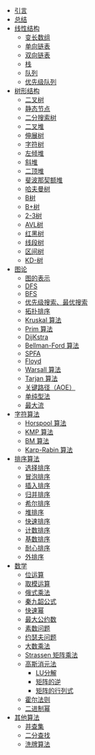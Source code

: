 - [引言](README.md)
- [总结](summary.md)
- [线性结构]()
  - [变长数组]()
  - [单向链表]()
  - [双向链表]()
  - [栈]()
  - [队列]()
  - [优先级队列]()
- [树形结构]()
  - [二叉树]()
  - [静态节点]()
  - [二分搜索树]()
  - [二叉堆]()
  - [伸展树]()
  - [字符树]()
  - [左倾堆]()
  - [斜堆]()
  - [二顶堆]()
  - [斐波那契额堆]()
  - [哈夫曼树]()
  - [B树]()
  - [B+树]()
  - [2-3树]()
  - [AVL树]()
  - [红黑树]()
  - [线段树]()
  - [区间树]()
  - [KD-树]()
- [图论]()
  - [图的表示]()
  - [DFS]()
  - [BFS]()
  - [优先级搜索、最优搜索]()
  - [拓扑排序]()
  - [Kruskal 算法]()
  - [Prim 算法]()
  - [DijKstra]()
  - [Bellman-Ford 算法]()
  - [SPFA]()
  - [Floyd]()
  - [Warsall 算法]()
  - [Tarjan 算法]()
  - [关键路径（AOE）](graph/critical-path.md)
  - [单纯型法]()
  - [最大流]()
- [字符算法]()
  - [Horspool 算法]()
  - [KMP 算法]()
  - [BM 算法]()
  - [Karp-Rabin 算法]()
- [排序算法]()
  - [选择排序]()
  - [冒泡排序]()
  - [插入排序]()
  - [归并排序]()
  - [希尔排序]()
  - [堆排序]()
  - [快速排序]()
  - [计数排序]()
  - [基数排序]()
  - [耐心排序]()
  - [外排序]()
- [数学]()
  - [位运算](math/bit-operation.md)
  - [取模运算](math/module-operation.md)
  - [俄式乘法](math/russian-peasant-multiplication)
  - [秦九韶公式](math/horner's-rule.md)
  - [快速幂](math/quick-power.md)
  - [最大公约数](math/greatest-common-divisor.md)
  - [素数问题]()
  - [约瑟夫问题](math/josephus-problem.md)
  - [大数乘法]()
  - [Strassen 矩阵乘法]()
  - [高斯消元法]()
    - [LU分解]()
    - [矩阵的逆]()
    - [矩阵的行列式]()
  - [霍尔法则]()
  - [二进制幂]()
- [其他算法]()
  - [并查集](others/union-find-set.md)
  - [二分查找](others/binary-search.md)
  - [洗牌算法](others/fisher-yates-shuffle.md)